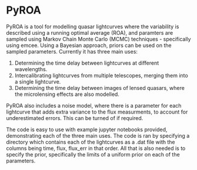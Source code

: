 # PyROA

PyROA is a tool for modelling quasar lightcurves where the variability is described using a running optimal average (ROA), and paramters are sampled using Markov Chain Monte Carlo (MCMC) techniques - specifically using emcee. Using a Bayesian approach, priors can be used on the sampled parameters.
Currently it has three main uses:

1. Determining the time delay between lightcurves at different wavelengths. 
2. Intercalibrating lightcurves from multiple telescopes, merging them into a single lightcurve.
3. Determining the time delay between images of lensed quasars, where the microlensing effects are also modelled.

PyROA also includes a noise model, where there is a parameter for each lightcurve that adds extra variance to the flux measurments, to account for underestimated errors. This can be turned of if required.

The code is easy to use with example jupyter notebooks provided, demonstrating each of the three main uses. The code is ran by specifying a directory which contains each of the lightcurves as a .dat file with the columns being time, flux, flux_err in that order. All that is also needed is to specify the prior, specifically the limits of a uniform prior on each of the parameters.





